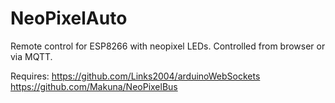 # NeoPixelAuto

Remote control for ESP8266 with neopixel LEDs.
Controlled from browser or via MQTT.

Requires:
https://github.com/Links2004/arduinoWebSockets
https://github.com/Makuna/NeoPixelBus
